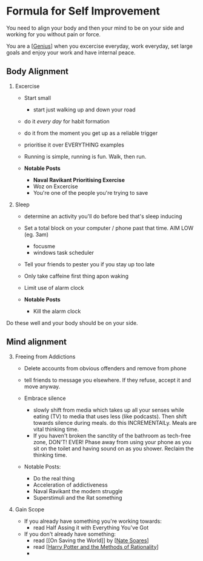 # Formula for Self Improvement

You need to align your body and then your mind to be on your side and working for you without pain or force.

You are a [[Genius]] when you excercise everyday, work everyday, set large goals and enjoy your work and have internal peace.

## Body Alignment

1. Excercise
    - Start small
      - start just walking up and down your road
    - do it *every day* for habit formation
    - do it from the moment you get up as a reliable trigger
    - prioritise it over EVERYTHING examples
    - Running is simple, running is fun. Walk, then run.

    - **Notable Posts**
      - **Naval Ravikant Prioritising Exercise**
      - Woz on Excercise
      - You're one of the people you're trying to save

2. Sleep
   - determine an activity you'll do before bed that's sleep inducing
   - Set a total block on your computer / phone past that time. AIM LOW (eg. 3am) 
     - focusme
     - windows task scheduler
   - Tell your friends to pester you if you stay up too late
    - Only take caffeine first thing apon waking
   - Limit use of alarm clock

    - **Notable Posts**
      - Kill the alarm clock
        

Do these well and your body should be on your side. 

## Mind alignment

3. Freeing from Addictions
    - Delete accounts from obvious offenders and remove from phone
    - tell friends to message you elsewhere. If they refuse, accept it and move anyway.
    - Embrace silence
      - slowly shift from media which takes up all your senses while eating (TV) to media that uses less (like podcasts). Then shift towards silence during meals. do this INCREMENTAlLy. Meals are vital thinking time.
      - If you haven't broken the sanctity of the bathroom as tech-free zone, DON'T! EVER! Phase away from using your phone as you sit on the toilet and having sound on as you shower. Reclaim the thinking time.
  
    - Notable Posts:
      - Do the real thing
      - Acceleration of addictiveness
      - Naval Ravikant the modern struggle
      - Superstimuli and the Rat something
   

4. Gain Scope
    - If you already have something you're working towards:
      -  read Half Assing it with Everything You've Got
   - If you don't already have something:
     - read [[On Saving the World]] by [[Nate Soares]]
     - read [[Harry Potter and the Methods of Rationality]]
     - 

    


 


[//begin]: # "Autogenerated link references for markdown compatibility"
[Genius]: Genius "Genius"
[Nate Soares]: nate-soares "Nate Soares"
[Harry Potter and the Methods of Rationality]: harry-potter-and-the-methods-of-rationality "Harry Potter and the Methods of Rationality"
[//end]: # "Autogenerated link references"